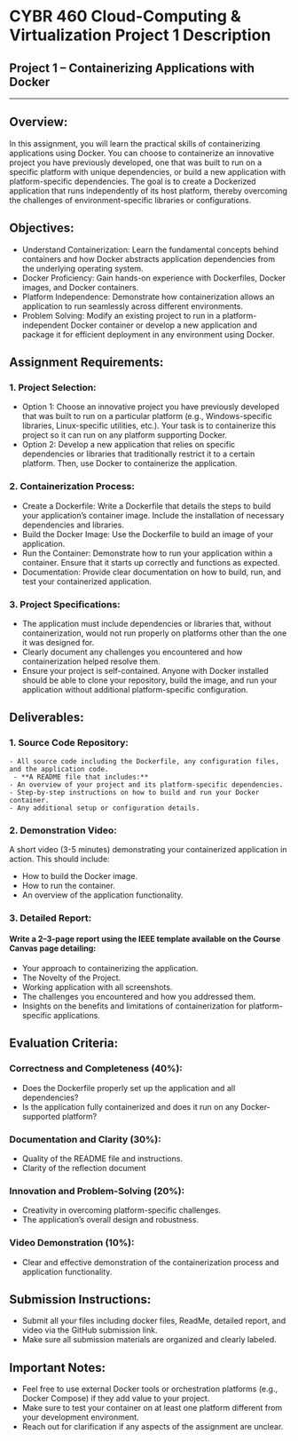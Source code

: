 # CYBR 460 Cloud-Computing & Virtualization Project 1 Description

## Project 1 – Containerizing Applications with Docker
________________________________________
## Overview:
In this assignment, you will learn the practical skills of containerizing applications using Docker. You can choose to containerize an innovative project you have previously developed, one that was built to run on a specific platform with unique dependencies, or build a new application with platform-specific dependencies. The goal is to create a Dockerized application that runs independently of its host platform, thereby overcoming the challenges of environment-specific libraries or configurations.

## Objectives:
- Understand Containerization: Learn the fundamental concepts behind containers and how Docker abstracts application dependencies from the underlying operating system.
- Docker Proficiency: Gain hands-on experience with Dockerfiles, Docker images, and Docker containers.
- Platform Independence: Demonstrate how containerization allows an application to run seamlessly across different environments.
- Problem Solving: Modify an existing project to run in a platform-independent Docker container or develop a new application and package it for efficient deployment in any environment using Docker.


## Assignment Requirements:
### 1.	Project Selection:
- Option 1: Choose an innovative project you have previously developed that was built to run on a particular platform (e.g., Windows-specific libraries, Linux-specific utilities, etc.). Your task is to containerize this project so it can run on any platform supporting Docker.  
- Option 2: Develop a new application that relies on specific dependencies or libraries that traditionally restrict it to a certain platform. Then, use Docker to containerize the application.  
### 2.	Containerization Process:
- Create a Dockerfile: Write a Dockerfile that details the steps to build your application’s container image. Include the installation of necessary dependencies and libraries.
- Build the Docker Image: Use the Dockerfile to build an image of your application.
- Run the Container: Demonstrate how to run your application within a container. Ensure that it starts up correctly and functions as expected.
- Documentation: Provide clear documentation on how to build, run, and test your containerized application.
### 3.	Project Specifications:
- The application must include dependencies or libraries that, without containerization, would not run properly on platforms other than the one it was designed for.
- Clearly document any challenges you encountered and how containerization helped resolve them.
- Ensure your project is self-contained. Anyone with Docker installed should be able to clone your repository, build the image, and run your application without additional platform-specific configuration.

## Deliverables:
### 1.	Source Code Repository: 
	- All source code including the Dockerfile, any configuration files, and the application code.
	 - **A README file that includes:** 
	- An overview of your project and its platform-specific dependencies.
	- Step-by-step instructions on how to build and run your Docker container.
	- Any additional setup or configuration details.
### 2.	Demonstration Video: 
A short video (3-5 minutes) demonstrating your containerized application in action. This should include: 
- How to build the Docker image.
- How to run the container.
- An overview of the application functionality.
### 3.	Detailed Report: 
#### Write a 2–3-page report using the IEEE template available on the Course Canvas page detailing: 
- Your approach to containerizing the application.
- The Novelty of the Project.
- Working application with all screenshots.
- The challenges you encountered and how you addressed them.
- Insights on the benefits and limitations of containerization for platform-specific applications.

## Evaluation Criteria:
### Correctness and Completeness (40%): 
- Does the Dockerfile properly set up the application and all dependencies?
- Is the application fully containerized and does it run on any Docker-supported platform?
### Documentation and Clarity (30%): 
- Quality of the README file and instructions.
- Clarity of the reflection document
### Innovation and Problem-Solving (20%): 
- Creativity in overcoming platform-specific challenges.
- The application’s overall design and robustness.
### Video Demonstration (10%): 
- Clear and effective demonstration of the containerization process and application functionality.

## Submission Instructions:
- Submit all your files including docker files, ReadMe, detailed report, and video via the GitHub submission link. 
- Make sure all submission materials are organized and clearly labeled.

## Important Notes:
- Feel free to use external Docker tools or orchestration platforms (e.g., Docker Compose) if they add value to your project.
- Make sure to test your container on at least one platform different from your development environment.
- Reach out for clarification if any aspects of the assignment are unclear.


